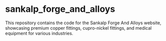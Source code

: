 # sankalp_forge_and_alloys
This repository contains the code for the Sankalp Forge And Alloys website, showcasing premium copper fittings, cupro-nickel fittings, and medical equipment for various industries.
